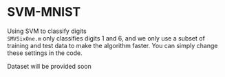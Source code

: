 # SVM-MNIST
Using SVM to classify digits <br>
`SMVSixOne.m` only classifies digits 1 and 6, and we only use a subset of training and test data to make the algorithm faster.
You can simply change these settings in the code.

Dataset will be provided soon
